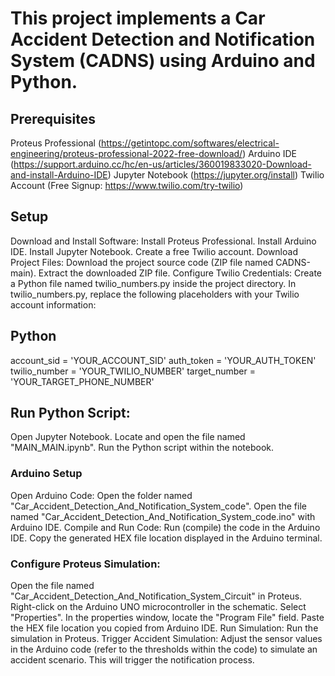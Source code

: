 # This project implements a Car Accident Detection and Notification System (CADNS) using Arduino and Python.

## Prerequisites
Proteus Professional (https://getintopc.com/softwares/electrical-engineering/proteus-professional-2022-free-download/)
Arduino IDE (https://support.arduino.cc/hc/en-us/articles/360019833020-Download-and-install-Arduino-IDE)
Jupyter Notebook (https://jupyter.org/install)
Twilio Account (Free Signup: https://www.twilio.com/try-twilio)
## Setup
Download and Install Software:
Install Proteus Professional.
Install Arduino IDE.
Install Jupyter Notebook.
Create a free Twilio account.
Download Project Files:
Download the project source code (ZIP file named CADNS-main).
Extract the downloaded ZIP file.
Configure Twilio Credentials:
Create a Python file named twilio_numbers.py inside the project directory.
In twilio_numbers.py, replace the following placeholders with your Twilio account information:
## Python
 account_sid = 'YOUR_ACCOUNT_SID'
 auth_token = 'YOUR_AUTH_TOKEN'
 twilio_number = 'YOUR_TWILIO_NUMBER'
 target_number = 'YOUR_TARGET_PHONE_NUMBER'
## Run Python Script:
Open Jupyter Notebook.
Locate and open the file named "MAIN_MAIN.ipynb".
Run the Python script within the notebook.
### Arduino Setup
Open Arduino Code:
Open the folder named "Car_Accident_Detection_And_Notification_System_code".
Open the file named "Car_Accident_Detection_And_Notification_System_code.ino" with Arduino IDE.
Compile and Run Code:
Run (compile) the code in the Arduino IDE.
Copy the generated HEX file location displayed in the Arduino terminal.
### Configure Proteus Simulation:
Open the file named "Car_Accident_Detection_And_Notification_System_Circuit" in Proteus.
Right-click on the Arduino UNO microcontroller in the schematic.
Select "Properties".
In the properties window, locate the "Program File" field.
Paste the HEX file location you copied from Arduino IDE.
Run Simulation:
Run the simulation in Proteus.
Trigger Accident Simulation:
Adjust the sensor values in the Arduino code (refer to the thresholds within the code) to simulate an accident scenario. This will trigger the notification process.
